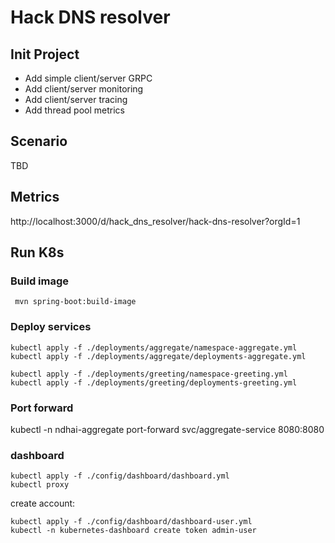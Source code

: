 # Hack DNS resolver

## Init Project

* Add simple client/server GRPC
* Add client/server monitoring
* Add client/server tracing
* Add thread pool metrics

## Scenario

TBD


## Metrics

http://localhost:3000/d/hack_dns_resolver/hack-dns-resolver?orgId=1


## Run K8s

### Build image

```shell
 mvn spring-boot:build-image
```

### Deploy services

```shell
kubectl apply -f ./deployments/aggregate/namespace-aggregate.yml
kubectl apply -f ./deployments/aggregate/deployments-aggregate.yml

kubectl apply -f ./deployments/greeting/namespace-greeting.yml
kubectl apply -f ./deployments/greeting/deployments-greeting.yml
```

### Port forward

kubectl -n ndhai-aggregate port-forward svc/aggregate-service 8080:8080


###  dashboard
```shell
kubectl apply -f ./config/dashboard/dashboard.yml
kubectl proxy
```

create account:
```shell
kubectl apply -f ./config/dashboard/dashboard-user.yml
kubectl -n kubernetes-dashboard create token admin-user
```